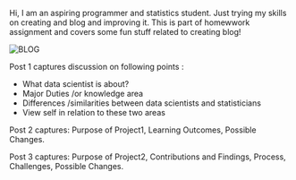 Hi, I am an aspiring programmer and statistics student. Just trying my skills on creating and blog and improving it.
This is part of homewwork assignment and covers some fun stuff related to creating blog!

![BLOG](https://user-images.githubusercontent.com/109885196/187854349-cd4b8bcc-3f04-4e39-92d4-54b8caba7531.png)

Post 1 captures discussion on following points :
* What data scientist is about?
* Major Duties /or knowledge area
* Differences /similarities between data scientists and statisticians
* View self in relation to these two areas


Post 2 captures: Purpose of Project1, Learning Outcomes, Possible Changes.

Post 3 captures: Purpose of Project2, Contributions and Findings, Process, Challenges, Possible Changes.


